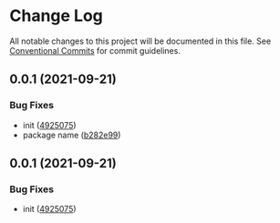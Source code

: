 # Change Log

All notable changes to this project will be documented in this file.
See [Conventional Commits](https://conventionalcommits.org) for commit guidelines.

## 0.0.1 (2021-09-21)


### Bug Fixes

* init ([4925075](https://github.com/corlogix/formux/commit/49250753b92cb90145e0abf0000783c549fd4d20))
* package name ([b282e99](https://github.com/corlogix/formux/commit/b282e998ca5bef6e8c9435d331b88ebb36d52b28))





## 0.0.1 (2021-09-21)


### Bug Fixes

* init ([4925075](https://github.com/corlogix/formux/commit/49250753b92cb90145e0abf0000783c549fd4d20))
